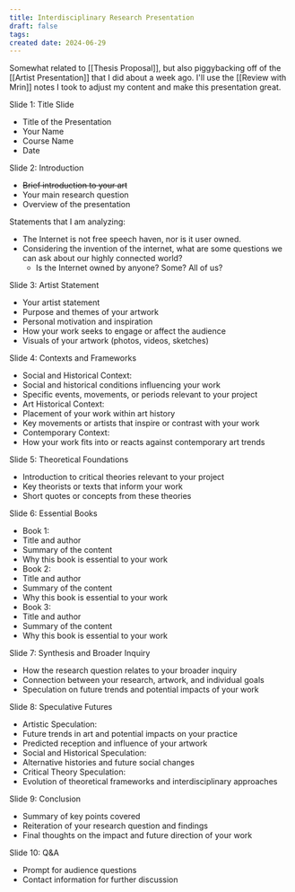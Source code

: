 ```yaml
---
title: Interdisciplinary Research Presentation
draft: false
tags: 
created date: 2024-06-29
---
```

Somewhat related to [[Thesis Proposal]], but also piggybacking off of the [[Artist Presentation]] that I did about a week ago. I'll use the [[Review with Mrin]] notes I took to adjust my content and make this presentation great.

Slide 1: Title Slide
- Title of the Presentation
- Your Name
- Course Name
- Date

Slide 2: Introduction
- ~~Brief introduction to your art~~
- Your main research question
- Overview of the presentation

Statements that I am analyzing:
- The Internet is not free speech haven, nor is it user owned.
- Considering the invention of the internet, what are some questions we can ask about our highly connected world?
	- Is the Internet owned by anyone? Some? All of us?

Slide 3: Artist Statement
- Your artist statement
- Purpose and themes of your artwork
- Personal motivation and inspiration
- How your work seeks to engage or affect the audience
- Visuals of your artwork (photos, videos, sketches)

Slide 4: Contexts and Frameworks
- Social and Historical Context:
- Social and historical conditions influencing your work
- Specific events, movements, or periods relevant to your project
- Art Historical Context:
- Placement of your work within art history
- Key movements or artists that inspire or contrast with your work
- Contemporary Context:
- How your work fits into or reacts against contemporary art trends

Slide 5: Theoretical Foundations
- Introduction to critical theories relevant to your project
- Key theorists or texts that inform your work
- Short quotes or concepts from these theories

Slide 6: Essential Books
- Book 1:
- Title and author
- Summary of the content
- Why this book is essential to your work
- Book 2:
- Title and author
- Summary of the content
- Why this book is essential to your work
- Book 3:
- Title and author
- Summary of the content
- Why this book is essential to your work

Slide 7: Synthesis and Broader Inquiry
- How the research question relates to your broader inquiry
- Connection between your research, artwork, and individual goals
- Speculation on future trends and potential impacts of your work

Slide 8: Speculative Futures
- Artistic Speculation:
- Future trends in art and potential impacts on your practice
- Predicted reception and influence of your artwork
- Social and Historical Speculation:
- Alternative histories and future social changes
- Critical Theory Speculation:
- Evolution of theoretical frameworks and interdisciplinary approaches

Slide 9: Conclusion
- Summary of key points covered
- Reiteration of your research question and findings
- Final thoughts on the impact and future direction of your work

Slide 10: Q&A
- Prompt for audience questions
- Contact information for further discussion


